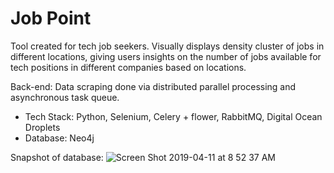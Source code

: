 # Job Point

Tool created for tech job seekers. Visually displays density cluster of jobs in different locations, giving users insights on the number of jobs available for tech positions in different companies based on locations.

Back-end:
Data scraping done via distributed parallel processing and asynchronous task queue.

- Tech Stack: Python, Selenium, Celery + flower, RabbitMQ, Digital Ocean Droplets
- Database: Neo4j

Snapshot of database:
![Screen Shot 2019-04-11 at 8 52 37 AM](https://user-images.githubusercontent.com/25471759/55959307-84f3b980-5c38-11e9-8f45-a8ab848f04c9.png)
